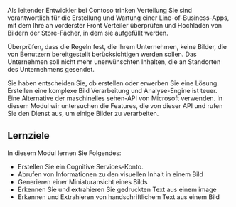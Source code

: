 Als leitender Entwickler bei Contoso trinken Verteilung Sie sind verantwortlich für die Erstellung und Wartung einer Line-of-Business-Apps, mit dem Ihre an vorderster Front Verteiler überprüfen und Hochladen von Bildern der Store-Fächer, in dem sie aufgefüllt werden.

Überprüfen, dass die Regeln fest, die Ihrem Unternehmen, keine Bilder, die von Benutzern bereitgestellt berücksichtigen werden sollen. Das Unternehmen soll nicht mehr unerwünschten Inhalten, die an Standorten des Unternehmens gesendet. 

Sie haben entscheiden Sie, ob erstellen oder erwerben Sie eine Lösung. Erstellen eine komplexe Bild Verarbeitung und Analyse-Engine ist teuer. Eine Alternative der maschinelles sehen-API von Microsoft verwenden. In diesem Modul wir untersuchen die Features, die von dieser API und rufen Sie den Dienst aus, um einige Bilder zu verarbeiten. 

## <a name="learning-objectives"></a>Lernziele

In diesem Modul lernen Sie Folgendes:

- Erstellen Sie ein Cognitive Services-Konto.
- Abrufen von Informationen zu den visuellen Inhalt in einem Bild
- Generieren einer Miniaturansicht eines Bilds
- Erkennen Sie und extrahieren Sie gedruckten Text aus einem image
- Erkennen und Extrahieren von handschriftlichem Text aus einem Bild
